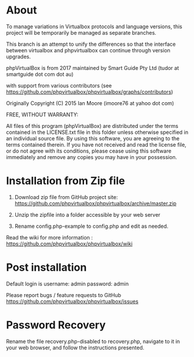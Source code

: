 # About

To manage variations in Virtualbox protocols and language versions, 
this project will be temporarily be managed as separate branches.

This branch is an attempt to unify the differences so that the interface
between virtualbox and phpvirtualbox can continue through version upgrades.

phpVirtualBox is from 2017 maintained by Smart Guide Pty Ltd (tudor at smartguide dot com dot au)

with support from various contributors (see https://github.com/phpvirtualbox/phpvirtualbox/graphs/contributors)

Originally Copyright (C) 2015 Ian Moore (imoore76 at yahoo dot com)

FREE, WITHOUT WARRANTY:

All files of this program (phpVirtualBox) are distributed under the
terms contained in the LICENSE.txt file in this folder unless otherwise
specified in an individual source file. By using this software, you are
agreeing to the terms contained therein. If you have not received and read
the license file, or do not agree with its conditions, please cease using
this software immediately and remove any copies you may have in your
possession.

# Installation from Zip file

1) Download zip file from GitHub project site: https://github.com/phpvirtualbox/phpvirtualbox/archive/master.zip

2) Unzip the zipfile into a folder accessible by your web server

3) Rename config.php-example to config.php and edit as needed.

Read the wiki for more information : https://github.com/phpvirtualbox/phpvirtualbox/wiki

# Post installation

Default login is username: admin password: admin

Please report bugs / feature requests to GitHub
https://github.com/phpvirtualbox/phpvirtualbox/issues

# Password Recovery

Rename the file recovery.php-disabled to recovery.php, navigate to it in
your web browser, and follow the instructions presented.
